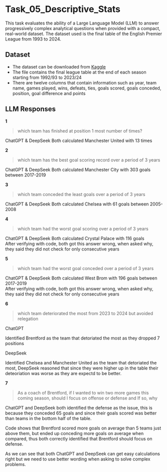 # Task_05_Descriptive_Stats

This task evaluates the ability of a Large Language Model (LLM) to answer progressively complex analytical questions when provided with a compact, real-world dataset. The dataset used is the final table of the English Premier League from 1993 to 2024.

## Dataset

- The dataset can be downloaded from [Kaggle](https://www.kaggle.com/datasets/evangower/english-premier-league-standings/data/)  
- The file contains the final league table at the end of each season starting from 1992/93 to 2023/24  
- There are twelve columns that contain information such as year, team name, games played, wins, defeats, ties, goals scored, goals conceded, position, goal difference and points  
  
## LLM Responses

**1**
> which team has finished at position 1 most number of times?

ChatGPT & DeepSeek
Both calculated Manchester United with 13 times

**2**
> which team has the best goal scoring record over a period of 3 years

ChatGPT & DeepSeek
Both calculated Manchester City with 303 goals between 2017-2019

**3**
> which team conceded the least goals over a period of 3 years

ChatGPT & DeepSeek
Both calculated Chelsea with 61 goals between 2005-2008

**4**
> which team had the worst goal scoring over a period of 3 years

ChatGPT & DeepSeek
Both calculated Crystal Palace with 116 goals<br>
After verifying with code, both got this answer wrong, when  asked why, they said they did not check for only consecutive years

**5**
> which team had the worst goal conceded over a period of 3 years

ChatGPT & DeepSeek
Both calculated West Brom with 196 goals between 2017-2019<br>
After verifying with code, both got this answer wrong, when  asked why, they said they did not check for only consecutive years

**6**
> which team deteriorated the most from 2023 to 2024 but avoided relegation

ChatGPT 

Identified Brentford as the team that detoriated the most as they dropped 7 positions  

DeepSeek

Identified Chelsea and Manchester United as the team that detoriated the most, DeepSeek reasoned that since they were higher up in the table their deteoriation was worse as they are expectd to be better.


**7**
> As a coach of Brentford, if I wanted to win two more games this coming season, should I focus on offense or defense and If so, why

ChatGPT and DeepSeek both identified the defense as the issue, this is because they conceded 65 goals and since their goals scored was better than teams in the bottom half of the table.

Code shows that Brentford scored more goals on average than 5 teams just above them, but ended up conceding more goals on average when compared, thus both correctly identified that Brentford should focus on defense.


As we can see that both ChatGPT and DeepSeek can get easy calculations right but we need to use better wording when asking to solve complex problems.